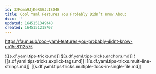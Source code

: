 ```yaml
---
id: 3JFoma9JjKeRSGJlISO4B
title: Cool Yaml Features You Probably Didn’t Know About
desc: ''
updated: 1645151349348
created: 1645151218707
---
```


<https://faun.pub/cool-yaml-features-you-probably-didnt-know-cb15e8112576>

![[s.df.yaml.tips-tricks.md]]
![[s.df.yaml.tips-tricks.anchors.md]]
![[s.df.yaml.tips-tricks.explicit-tags.md]]
![[s.df.yaml.tips-tricks.multi-line-strings.md]]
![[s.df.yaml.tips-tricks.multiple-docs-in-single-file.md]]
